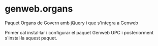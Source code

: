 # genweb.organs
Paquet Organs de Govern amb jQuery i que s'integra a Genweb

Primer cal instal·lar i configurar el paquet Genweb UPC i posteriorment s'instal·la aquest paquet.
